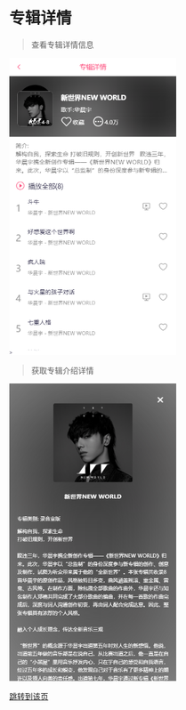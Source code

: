 # 专辑详情

> 查看专辑详情信息

<img src="./images/singerAlbumInfo.png" width="300" />

> 获取专辑介绍详情

<img src="./images/singerAlbumInfoDesc.png" width="300" />

[跳转到该页 ](http://www.happy6year.com/#/singerAlbum/86286082)



